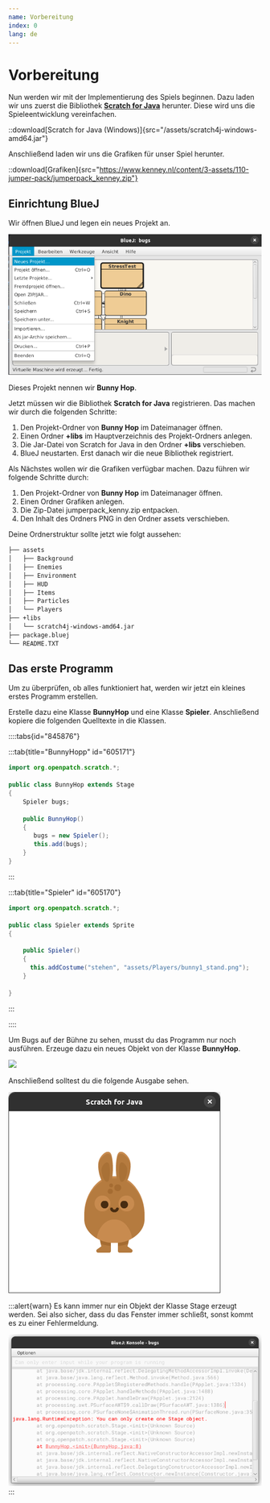 ```yaml
---
name: Vorbereitung
index: 0
lang: de
---
```


# Vorbereitung

Nun werden wir mit der Implementierung des Spiels beginnen. Dazu laden wir uns zuerst die Bibliothek [**Scratch for Java**](https://scratch4j.openpatch.org) herunter. Diese wird uns die Spieleentwicklung vereinfachen.

::download[Scratch for Java (Windows)]{src="/assets/scratch4j-windows-amd64.jar"}

Anschließend laden wir uns die Grafiken für unser Spiel herunter.

::download[Grafiken]{src="https://www.kenney.nl/content/3-assets/110-jumper-pack/jumperpack_kenney.zip"}

## Einrichtung BlueJ

Wir öffnen BlueJ und legen ein neues Projekt an.

![](/assets/vorbereitung/neues-projekt.png)

Dieses Projekt nennen wir **Bunny Hop**.

Jetzt müssen wir die Bibliothek **Scratch for Java** registrieren. Das machen wir durch die folgenden Schritte:

1. Den Projekt-Ordner von **Bunny Hop** im Dateimanager öffnen.
2. Einen Ordner **+libs** im Hauptverzeichnis des Projekt-Ordners anlegen.
3. Die Jar-Datei von Scratch for Java in den Ordner **+libs** verschieben.
4. BlueJ neustarten. Erst danach wir die neue Bibliothek registriert.

Als Nächstes wollen wir die Grafiken verfügbar machen. Dazu führen wir folgende Schritte durch:

1. Den Projekt-Ordner von **Bunny Hop** im Dateimanager öffnen.
2. Einen Ordner Grafiken anlegen.
3. Die Zip-Datei jumperpack_kenny.zip entpacken.
4. Den Inhalt des Ordners PNG in den Ordner assets verschieben.

Deine Ordnerstruktur sollte jetzt wie folgt aussehen:

```bash
├── assets
│   ├── Background
│   ├── Enemies
│   ├── Environment
│   ├── HUD
│   ├── Items
│   ├── Particles
│   └── Players
├── +libs
│   └── scratch4j-windows-amd64.jar
├── package.bluej
└── README.TXT
```

## Das erste Programm

Um zu überprüfen, ob alles funktioniert hat, werden wir jetzt ein kleines erstes Programm erstellen.

Erstelle dazu eine Klasse **BunnyHop** und eine Klasse **Spieler**. Anschließend kopiere die folgenden Quelltexte in die Klassen.

::::tabs{id="845876"}

:::tab{title="BunnyHopp" id="605171"}

```java
import org.openpatch.scratch.*;

public class BunnyHop extends Stage
{
    Spieler bugs;

    public BunnyHop()
    {
       bugs = new Spieler();
       this.add(bugs);
    }
}

```

:::

:::tab{title="Spieler" id="605170"}

```java
import org.openpatch.scratch.*;

public class Spieler extends Sprite
{

    public Spieler()
    {
      this.addCostume("stehen", "assets/Players/bunny1_stand.png");
    }

}

```

:::

::::

Um Bugs auf der Bühne zu sehen, musst du das Programm nur noch ausführen. Erzeuge dazu ein neues Objekt von der Klasse **BunnyHop**.

![](/assets/vorbereitung/ausführen.png)

Anschließend solltest du die folgende Ausgabe sehen.

![](/assets/vorbereitung/bunny.png)

:::alert{warn}
Es kann immer nur ein Objekt der Klasse Stage erzeugt werden. Sei also sicher, dass du das Fenster immer schließt, sonst kommt es zu einer Fehlermeldung.

![](/assets/vorbereitung/nur-eine-stage-fehler.png)
:::
